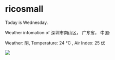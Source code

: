 # ricosmall

Today is Wednesday.

Weather infomation of 深圳市南山区， 广东省， 中国: 

Weather: 阴, Temperature: 24 ℃ , Air Index: 25 优

<img src="https://github-readme-stats.vercel.app/api?username=ricosmall&show_icons=true" />
